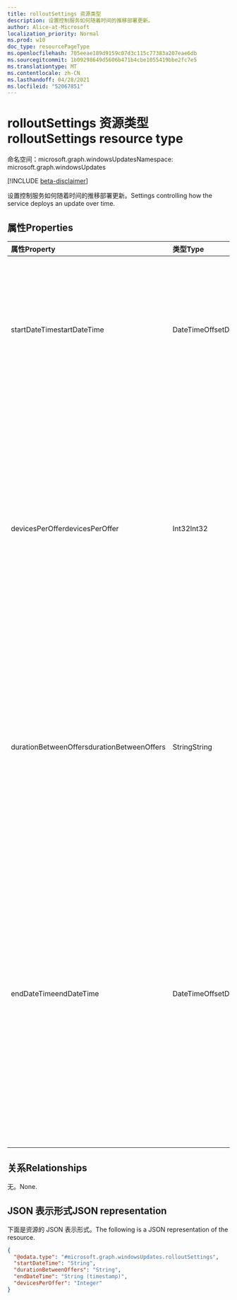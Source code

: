 ```yaml
---
title: rolloutSettings 资源类型
description: 设置控制服务如何随着时间的推移部署更新。
author: Alice-at-Microsoft
localization_priority: Normal
ms.prod: w10
doc_type: resourcePageType
ms.openlocfilehash: 705eeae189d9159c07d3c115c77383a207eae6db
ms.sourcegitcommit: 1b09298649d5606b471b4cbe1055419bbe2fc7e5
ms.translationtype: MT
ms.contentlocale: zh-CN
ms.lasthandoff: 04/28/2021
ms.locfileid: "52067851"
---
```

# <a name="rolloutsettings-resource-type"></a><span data-ttu-id="3acbd-103">rolloutSettings 资源类型</span><span class="sxs-lookup"><span data-stu-id="3acbd-103">rolloutSettings resource type</span></span>

<span data-ttu-id="3acbd-104">命名空间：microsoft.graph.windowsUpdates</span><span class="sxs-lookup"><span data-stu-id="3acbd-104">Namespace: microsoft.graph.windowsUpdates</span></span>

[!INCLUDE [beta-disclaimer](../../includes/beta-disclaimer.md)]

<span data-ttu-id="3acbd-105">设置控制服务如何随着时间的推移部署更新。</span><span class="sxs-lookup"><span data-stu-id="3acbd-105">Settings controlling how the service deploys an update over time.</span></span>

## <a name="properties"></a><span data-ttu-id="3acbd-106">属性</span><span class="sxs-lookup"><span data-stu-id="3acbd-106">Properties</span></span>
|<span data-ttu-id="3acbd-107">属性</span><span class="sxs-lookup"><span data-stu-id="3acbd-107">Property</span></span>|<span data-ttu-id="3acbd-108">类型</span><span class="sxs-lookup"><span data-stu-id="3acbd-108">Type</span></span>|<span data-ttu-id="3acbd-109">说明</span><span class="sxs-lookup"><span data-stu-id="3acbd-109">Description</span></span>|
|:---|:---|:---|
|<span data-ttu-id="3acbd-110">startDateTime</span><span class="sxs-lookup"><span data-stu-id="3acbd-110">startDateTime</span></span>|<span data-ttu-id="3acbd-111">DateTimeOffset</span><span class="sxs-lookup"><span data-stu-id="3acbd-111">DateTimeOffset</span></span>|<span data-ttu-id="3acbd-112">部署中的设备开始接收更新的日期。</span><span class="sxs-lookup"><span data-stu-id="3acbd-112">Date on which devices in the deployment start receiving the update.</span></span> <span data-ttu-id="3acbd-113">未设置时，一旦分配设备，部署就会开始。</span><span class="sxs-lookup"><span data-stu-id="3acbd-113">When not set, the deployment starts as soon as devices are assigned.</span></span>|
|<span data-ttu-id="3acbd-114">devicesPerOffer</span><span class="sxs-lookup"><span data-stu-id="3acbd-114">devicesPerOffer</span></span>|<span data-ttu-id="3acbd-115">Int32</span><span class="sxs-lookup"><span data-stu-id="3acbd-115">Int32</span></span>| <span data-ttu-id="3acbd-116">指定同时提供的设备数。</span><span class="sxs-lookup"><span data-stu-id="3acbd-116">Specifies the number of devices that are offered at the same time.</span></span> <span data-ttu-id="3acbd-117">设置 **endDateTime 时** 不起作用。</span><span class="sxs-lookup"><span data-stu-id="3acbd-117">Has no effect when **endDateTime** is set.</span></span> <span data-ttu-id="3acbd-118">当 **未设置 endDateTime** 和 **devicesPerOffer** 时，将同时提供部署中所有设备的内容。</span><span class="sxs-lookup"><span data-stu-id="3acbd-118">When **endDateTime** and **devicesPerOffer** are both not set, all devices in the deployment are offered content at the same time.</span></span>|
|<span data-ttu-id="3acbd-119">durationBetweenOffers</span><span class="sxs-lookup"><span data-stu-id="3acbd-119">durationBetweenOffers</span></span>|<span data-ttu-id="3acbd-120">String</span><span class="sxs-lookup"><span data-stu-id="3acbd-120">String</span></span>|<span data-ttu-id="3acbd-121">指定提供更新的每组设备之间的持续时间。</span><span class="sxs-lookup"><span data-stu-id="3acbd-121">Specifies duration between each set of devices being offered the update.</span></span> <span data-ttu-id="3acbd-122">定义 **endDateTime 或** **devicesPerOffer 时** 有效。</span><span class="sxs-lookup"><span data-stu-id="3acbd-122">Has an effect when **endDateTime** or **devicesPerOffer** are defined.</span></span> <span data-ttu-id="3acbd-123">默认值为 (`P1D` 1 天) 。</span><span class="sxs-lookup"><span data-stu-id="3acbd-123">Default value is `P1D` (1 day).</span></span>|
|<span data-ttu-id="3acbd-124">endDateTime</span><span class="sxs-lookup"><span data-stu-id="3acbd-124">endDateTime</span></span>|<span data-ttu-id="3acbd-125">DateTimeOffset</span><span class="sxs-lookup"><span data-stu-id="3acbd-125">DateTimeOffset</span></span>|<span data-ttu-id="3acbd-126">指定向当前部署中所有设备提供更新的日期。</span><span class="sxs-lookup"><span data-stu-id="3acbd-126">Specifies the date before which all devices currently in the deployment are offered the update.</span></span> <span data-ttu-id="3acbd-127">在此日期之后添加的设备将立即提供。</span><span class="sxs-lookup"><span data-stu-id="3acbd-127">Devices added after this date are offered immediately.</span></span> <span data-ttu-id="3acbd-128">当 **未设置 endDateTime** 和 **devicesPerOffer** 时，将同时提供部署中所有设备的内容。</span><span class="sxs-lookup"><span data-stu-id="3acbd-128">When **endDateTime** and **devicesPerOffer** are both not set, all devices in the deployment are offered content at the same time.</span></span>|

## <a name="relationships"></a><span data-ttu-id="3acbd-129">关系</span><span class="sxs-lookup"><span data-stu-id="3acbd-129">Relationships</span></span>
<span data-ttu-id="3acbd-130">无。</span><span class="sxs-lookup"><span data-stu-id="3acbd-130">None.</span></span>

## <a name="json-representation"></a><span data-ttu-id="3acbd-131">JSON 表示形式</span><span class="sxs-lookup"><span data-stu-id="3acbd-131">JSON representation</span></span>
<span data-ttu-id="3acbd-132">下面是资源的 JSON 表示形式。</span><span class="sxs-lookup"><span data-stu-id="3acbd-132">The following is a JSON representation of the resource.</span></span>
<!-- {
  "blockType": "resource",
  "@odata.type": "microsoft.graph.windowsUpdates.rolloutSettings"
}
-->
``` json
{
  "@odata.type": "#microsoft.graph.windowsUpdates.rolloutSettings",
  "startDateTime": "String",
  "durationBetweenOffers": "String",
  "endDateTime": "String (timestamp)",
  "devicesPerOffer": "Integer"
}
```

